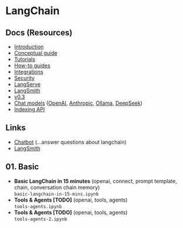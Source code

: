 # LangChain

## Docs (Resources)

- [Introduction](https://python.langchain.com/docs/introduction/)
- [Conceptual guide](https://python.langchain.com/docs/concepts/)
- [Tutorials](https://python.langchain.com/docs/tutorials/)
- [How-to guides](https://python.langchain.com/docs/how_to/)
- [Integrations](https://python.langchain.com/docs/integrations/providers/)
- [Security](https://python.langchain.com/docs/security/)
- [LangServe](https://python.langchain.com/docs/langserve/)
- [LangSmith](https://docs.smith.langchain.com/)
- [v0.3](https://python.langchain.com/docs/versions/v0_3/)
- [Chat models](https://python.langchain.com/docs/integrations/chat/)
   ([OpenAI](https://python.langchain.com/docs/integrations/chat/openai/),
   [Anthropic](https://python.langchain.com/docs/integrations/chat/anthropic/),
   [Ollama](https://python.langchain.com/docs/integrations/chat/ollama/),
   [DeepSeek](https://python.langchain.com/docs/integrations/chat/deepseek/))
- [Indexing API](https://python.langchain.com/docs/how_to/indexing/)

## Links

- [Chatbot](https://chat.langchain.com/) (...answer questions about langchain)
- [LangSmith](https://smith.langchain.com/)

## 01. Basic

- **Basic LangChain in 15 minutes** (openai, connect, prompt template, chain, conversation chain memory)<br>`basic-langchain-in-15-mins.ipynb`
- **Tools & Agents [TODO]** (openai, tools, agents)<br>`tools-agents.ipynb`
- **Tools & Agents [TODO]** (openai, tools, agents)<br>`tools-agents-2.ipynb`